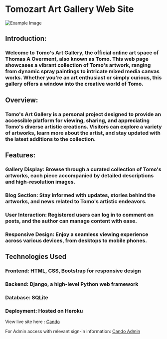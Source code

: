 # Tomozart Art Gallery Web Site
![Example Image](static/wireframes/responsive.jpg)
## Introduction:
### Welcome to Tomo's Art Gallery, the official online art space of Thomas A Overment, also known as Tomo. This web page showcases a vibrant collection of Tomo's artwork, ranging from dynamic spray paintings to intricate mixed media canvas works. Whether you're an art enthusiast or simply curious, this gallery offers a window into the creative world of Tomo.

## Overview:
### Tomo's Art Gallery is a personal project designed to provide an accessible platform for viewing, sharing, and appreciating Tomo's diverse artistic creations. Visitors can explore a variety of artworks, learn more about the artist, and stay updated with the latest additions to the collection.

## Features:
### Gallery Display: Browse through a curated collection of Tomo's artworks, each piece accompanied by detailed descriptions and high-resolution images.
### Blog Section: Stay informed with updates, stories behind the artworks, and news related to Tomo's artistic endeavors.
### User Interaction: Registered users can log in to comment on posts, and the author can manage content with ease.
### Responsive Design: Enjoy a seamless viewing experience across various devices, from desktops to mobile phones.
## Technologies Used
### Frontend: HTML, CSS, Bootstrap for responsive design
### Backend: Django, a high-level Python web framework
### Database: SQLite
### Deployment: Hosted on Heroku


View live site here : [Cando](https://cando-ci-6dea2075e664.herokuapp.com/accounts/login/)

For Admin access with relevant sign-in information: [Cando Admin](https://cando-ci-6dea2075e664.herokuapp.com/admin/login/?next=/admin/)